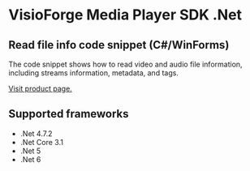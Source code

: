 ﻿# VisioForge Media Player SDK .Net

## Read file info code snippet (C#/WinForms)

The code snippet shows how to read video and audio file information, including streams information, metadata, and tags.

[Visit product page.](https://www.visioforge.com/media-player-sdk-net)

## Supported frameworks

* .Net 4.7.2
* .Net Core 3.1
* .Net 5
* .Net 6
